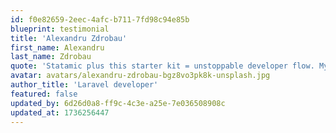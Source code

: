 ```yaml
---
id: f0e82659-2eec-4afc-b711-7fd98c94e85b
blueprint: testimonial
title: 'Alexandru Zdrobau'
first_name: Alexandru
last_name: Zdrobau
quote: 'Statamic plus this starter kit = unstoppable developer flow. My Git commits have never been so consistent!'
avatar: avatars/alexandru-zdrobau-bgz8vo3pk8k-unsplash.jpg
author_title: 'Laravel developer'
featured: false
updated_by: 6d26d0a8-ff9c-4c3e-a25e-7e036508908c
updated_at: 1736256447
---
```

